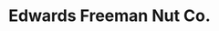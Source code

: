 ---
title: "Edwards Freeman Nut Co."
url: /conshohocken/edwards-freeman-nut-co/
shop: confectionery
---